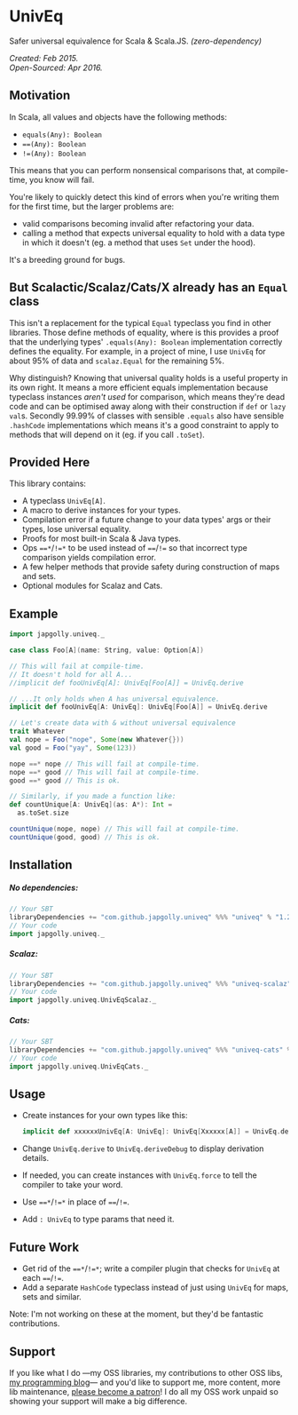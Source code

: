 # UnivEq

Safer universal equivalence for Scala & Scala.JS.
*(zero-dependency)*

*Created: Feb 2015.
<br>Open-Sourced: Apr 2016.*


## Motivation

In Scala, all values and objects have the following methods:
* `equals(Any): Boolean`
* `==(Any): Boolean`
* `!=(Any): Boolean`

This means that you can perform nonsensical comparisons that, at compile-time, you know will fail.

You're likely to quickly detect this kind of errors when you're writing them for the first time, but the larger problems are:
* valid comparisons becoming invalid after refactoring your data.
* calling a method that expects universal equality to hold with a data type in which it doesn't (eg. a method that uses `Set` under the hood).

It's a breeding ground for bugs.


## But Scalactic/Scalaz/Cats/X already has an `Equal` class

This isn't a replacement for the typical `Equal` typeclass you find in other libraries.
Those define methods of equality, where is this provides a proof that the underlying types' `.equals(Any): Boolean` implementation correctly defines the equality.
For example, in a project of mine, I use `UnivEq` for about 95% of data and `scalaz.Equal` for the remaining 5%.

Why distinguish? Knowing that universal quality holds is a useful property in its own right.
It means a more efficient equals implementation because typeclass instances *aren't used* for comparison, which means they're dead code and can be optimised away along with their construction if `def` or `lazy val`s.
Secondly 99.99% of classes with sensible `.equals` also have sensible `.hashCode` implementations which means it's a good constraint to apply to methods that will depend on it (eg. if you call `.toSet`).


## Provided Here
This library contains:

* A typeclass `UnivEq[A]`.
* A macro to derive instances for your types.
* Compilation error if a future change to your data types' args or their types, lose universal equality.
* Proofs for most built-in Scala & Java types.
* Ops `==*`/`!=*` to be used instead of `==`/`!=` so that incorrect type comparison yields compilation error.
* A few helper methods that provide safety during construction of maps and sets.
* Optional modules for Scalaz and Cats.


## Example

```scala
import japgolly.univeq._

case class Foo[A](name: String, value: Option[A])

// This will fail at compile-time.
// It doesn't hold for all A...
//implicit def fooUnivEq[A]: UnivEq[Foo[A]] = UnivEq.derive

// ...It only holds when A has universal equivalence.
implicit def fooUnivEq[A: UnivEq]: UnivEq[Foo[A]] = UnivEq.derive

// Let's create data with & without universal equivalence
trait Whatever
val nope = Foo("nope", Some(new Whatever{}))
val good = Foo("yay", Some(123))

nope ==* nope // This will fail at compile-time.
nope ==* good // This will fail at compile-time.
good ==* good // This is ok.

// Similarly, if you made a function like:
def countUnique[A: UnivEq](as: A*): Int =
  as.toSet.size

countUnique(nope, nope) // This will fail at compile-time.
countUnique(good, good) // This is ok.
```


## Installation

##### No dependencies:
```scala
// Your SBT
libraryDependencies += "com.github.japgolly.univeq" %%% "univeq" % "1.2.0"
// Your code
import japgolly.univeq._
```

##### Scalaz:
```scala
// Your SBT
libraryDependencies += "com.github.japgolly.univeq" %%% "univeq-scalaz" % "1.2.0"
// Your code
import japgolly.univeq.UnivEqScalaz._
```

##### Cats:
```scala
// Your SBT
libraryDependencies += "com.github.japgolly.univeq" %%% "univeq-cats" % "1.2.0"
// Your code
import japgolly.univeq.UnivEqCats._
```


## Usage

* Create instances for your own types like this:
  ```scala
  implicit def xxxxxxUnivEq[A: UnivEq]: UnivEq[Xxxxxx[A]] = UnivEq.derive
  ```

* Change `UnivEq.derive` to `UnivEq.deriveDebug` to display derivation details.
* If needed, you can create instances with `UnivEq.force` to tell the compiler to take your word.
* Use `==*`/`!=*` in place of `==`/`!=`.
* Add `: UnivEq` to type params that need it.


## Future Work

* Get rid of the `==*`/`!=*`; write a compiler plugin that checks for `UnivEq` at each `==`/`!=`.
* Add a separate `HashCode` typeclass instead of just using `UnivEq` for maps, sets and similar.

Note: I'm not working on these at the moment, but they'd be fantastic contributions.

## Support

If you like what I do
—my OSS libraries, my contributions to other OSS libs, [my programming blog](https://japgolly.blogspot.com)—
and you'd like to support me, more content, more lib maintenance, [please become a patron](https://www.patreon.com/japgolly)!
I do all my OSS work unpaid so showing your support will make a big difference.

